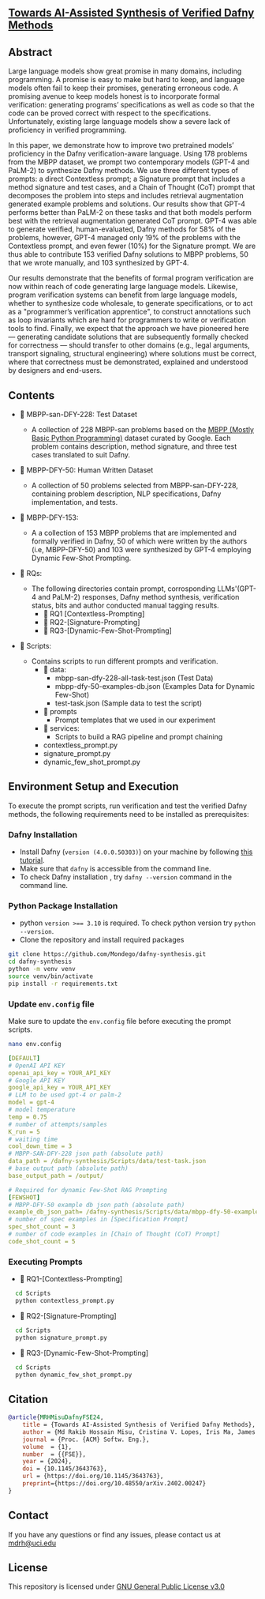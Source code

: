 
## [Towards AI-Assisted Synthesis of Verified Dafny Methods](https://arxiv.org/abs/2402.00247)

## Abstract
Large language models show great promise in many domains, including programming. A promise is easy to make but hard to keep, and language models often fail to keep their promises, generating erroneous code. A promising avenue to keep models honest is to incorporate formal verification: generating programs’ specifications as well as code so that the code can be proved correct with respect to the specifications. Unfortunately, existing large language models show a severe lack of proficiency in verified programming. 

In this paper, we demonstrate how to improve two pretrained models’ proficiency in the Dafny verification-aware language. Using 178 problems from the MBPP dataset, we prompt two contemporary models (GPT-4 and PaLM-2) to synthesize Dafny methods. We use three different types of prompts: a direct Contextless prompt; a Signature prompt that includes a method signature and test cases, and a Chain of Thought (CoT) prompt that decomposes the problem into steps and includes retrieval augmentation generated example problems and solutions. Our results show that GPT-4 performs better than PaLM-2 on these tasks and that both models perform best with the retrieval augmentation generated CoT prompt. GPT-4 was able to generate verified, human-evaluated, Dafny methods for 58% of the problems, however, GPT-4 managed only 19% of the problems with the Contextless prompt, and even fewer (10%) for the Signature prompt. We are thus able to contribute 153 verified Dafny solutions to MBPP problems, 50 that we wrote manually, and 103 synthesized by GPT-4. 

Our results demonstrate that the benefits of formal program verification are now within reach of code generating large language models. Likewise, program verification systems can benefit from large language models, whether to synthesize code wholesale, to generate specifications, or to act as a "programmer’s verification apprentice", to construct annotations such as loop invariants which are hard for programmers to write or verification tools to find. Finally, we expect that the approach we have pioneered here — generating candidate solutions that are subsequently formally checked for correctness — should transfer to other domains (e.g., legal arguments, transport signaling, structural engineering) where solutions must be correct, where that correctness must be demonstrated, explained and understood by designers and end-users.

## Contents

- 📂 MBPP-san-DFY-228: Test Dataset
  - A collection of 228 MBPP-san problems based on the [MBPP (Mostly Basic Python
Programming)](https://github.com/google-research/google-research/tree/master/mbpp) dataset curated by Google. Each problem contains description,
method signature, and three test cases translated to suit Dafny.

- 📂 MBPP-DFY-50: Human Written Dataset
  - A collection of 50 problems selected from MBPP-san-DFY-228, containing problem description, NLP specifications, Dafny implementation, and tests.
  
- 📂 MBPP-DFY-153:
  -  A a collection of 153 MBPP problems that are implemented and formally verified in Dafny, 50 of which were written by the authors (i.e, MBPP-DFY-50) and 103 were synthesized by GPT-4 employing Dynamic Few-Shot Prompting.

- 📂 RQs:
  - The following directories contain prompt, corrosponding LLMs'(GPT-4 and PaLM-2) responses, Dafny method synthesis, verification status, bits and author conducted manual tagging results.
    - 📂 RQ1 [Contextless-Prompting]
    - 📂 RQ2-[Signature-Prompting]
    - 📂 RQ3-[Dynamic-Few-Shot-Prompting]
- 📂 Scripts:
  - Contains scripts to run different prompts and verification.
    - 📂 data:
      - mbpp-san-dfy-228-all-task-test.json (Test Data)
      - mbpp-dfy-50-examples-db.json (Examples Data for Dynamic Few-Shot)
      - test-task.json (Sample data to test the script)
    - 📂 prompts
      - Prompt templates that we used in our experiment
    - 📂 services:
      - Scripts to build a RAG pipeline and prompt chaining
    - contextless_prompt.py
    - signature_prompt.py
    - dynamic_few_shot_prompt.py
  
## Environment Setup and Execution
To execute the prompt scripts, run verification and test the verified Dafny methods, 
the following requirements need to be installed as prerequisites:

### Dafny Installation
  - Install Dafny (``version (4.0.0.50303)``) on your machine by following [this tutorial](https://github.com/dafny-lang/dafny/wiki/INSTALL).
  - Make sure that ``dafny`` is accessible from the command line.
  - To check Dafny installation , try ``dafny --version`` command in the command line.
  
### Python Package Installation
 -  python ``version >== 3.10`` is required. To check python version try ``python --version``.
   - Clone the repository and install required packages
  ``` bash
  git clone https://github.com/Mondego/dafny-synthesis.git
  cd dafny-synthesis
  python -m venv venv
  source venv/bin/activate
  pip install -r requirements.txt
  ```
### Update `env.config` file
Make sure to update the `env.config` file before executing the prompt scripts.

``` bash
nano env.config
```
``` yml
[DEFAULT]
# OpenAI API KEY
openai_api_key = YOUR_API_KEY
# Google API KEY
google_api_key = YOUR_API_KEY
# LLM to be used gpt-4 or palm-2
model = gpt-4
# model temperature
temp = 0.75
# number of attempts/samples
K_run = 5
# waiting time
cool_down_time = 3
# MBPP-SAN-DFY-228 json path (absolute path)
data_path = /dafny-synthesis/Scripts/data/test-task.json
# base output path (absolute path)
base_output_path = /output/

# Required for dynamic Few-Shot RAG Prompting
[FEWSHOT]
# MBPP-DFY-50 example db json path (absolute path)
example_db_json_path= /dafny-synthesis/Scripts/data/mbpp-dfy-50-examples-db.json
# number of spec examples in [Specification Prompt]
spec_shot_count = 3
# number of code examples in [Chain of Thought (CoT) Prompt]
code_shot_count = 5
```

### Executing Prompts
  - 📜 RQ1-[Contextless-Prompting]
```bash 
  cd Scripts
  python contextless_prompt.py
```
  - 📜 RQ2-[Signature-Prompting]
```bash 
  cd Scripts
  python signature_prompt.py
```
  - 📜 RQ3-[Dynamic-Few-Shot-Prompting]
```bash 
  cd Scripts
  python dynamic_few_shot_prompt.py
```


## Citation
```bibtex
@article{MRHMisuDafnyFSE24,
    title = {Towards AI-Assisted Synthesis of Verified Dafny Methods},
    author = {Md Rakib Hossain Misu, Cristina V. Lopes, Iris Ma, James Noble},
    journal = {Proc. {ACM} Softw. Eng.},
    volume  = {1},
    number  = {{FSE}},
    year = {2024},
    doi = {10.1145/3643763},
    url = {https://doi.org/10.1145/3643763},
    preprint={https://doi.org/10.48550/arXiv.2402.00247}
}
```

## Contact
If you have any questions or find any issues, please contact us at [mdrh@uci.edu](mailto:mdrh@uci.edu)


## License
This repository is licensed under [GNU General Public License v3.0](LICENSE)
